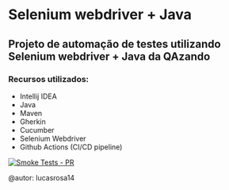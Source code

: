 # Selenium webdriver + Java

## Projeto de automação de testes utilizando Selenium webdriver + Java da QAzando

### Recursos utilizados:
* Intellij IDEA
* Java
* Maven
* Gherkin
* Cucumber
* Selenium Webdriver
* Github Actions (CI/CD pipeline) 

[![Smoke Tests - PR](https://github.com/lucasrosa14/SeleniumWebdriverQazandoBase/actions/workflows/tests.yml/badge.svg)](https://github.com/lucasrosa14/SeleniumWebdriverQazandoBase/actions/workflows/tests.yml)

@autor: lucasrosa14
